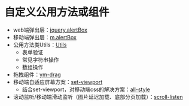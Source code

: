 # 自定义公用方法或组件

- web端弹出层：[jquery.alertBox](./jquery.alertBox)
- 移动端弹出层：[m.alertBox](./m.alertBox)
- 公用方法类Utils：[Utils](./Utils)
  - 表单验证
  - 常见字符串操作
  - 数组操作
- 拖拽组件：[ym-drag](./ym-drag)
- 移动端自适应屏幕方案：[set-viewport](./set-viewport/index.js)    
  - 结合set-viewport，对移动端css的解决方案：[all-style](./all-style/m-function.scss)
- 滚动监听/移动端滑动监听（图片延迟加载、底部分页加载）：[scroll-listen](./scroll-listen/test.html)
